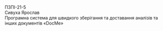 ПЗПІ-21-5  
Сивуха Ярослав  
Програмна система для швидкого зберігання та доставання аналізів та інших документів «DocMe»